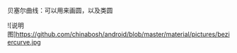 贝塞尔曲线：可以用来画圆，以及类圆



![说明图]https://github.com/chinabosh/android/blob/master/material/pictures/beziercurve.jpg
